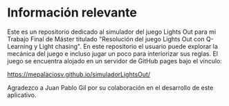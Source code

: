 # Información relevante

Este es un repositorio dedicado al simulador del juego Lights Out para mi Trabajo Final de Máster titulado "Resolución del juego Lights Out con Q-Learning y Light chasing". En este repositorio el usuario puede explorar la mecánica del juego e incluso jugar un poco para interiorizar sus reglas. El juego se encuentra alojado en un servidor de GitHub pages bajo el vínculo:

https://mepalaciosv.github.io/simuladorLightsOut/

Agradezco a Juan Pablo Gil por su colaboración en el desarrollo de este aplicativo.
